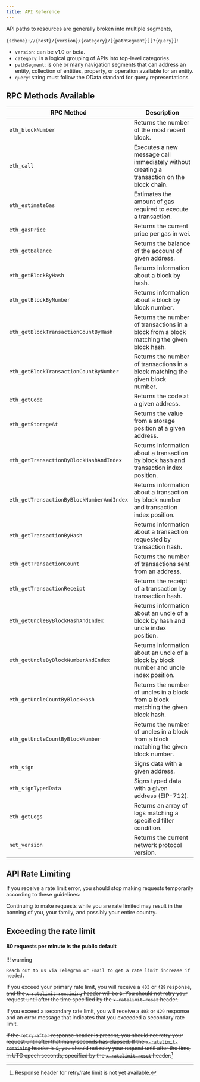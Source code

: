 ```yaml
---
title: API Reference
---
```


API paths to resources are generally broken into multiple segments,

`{scheme}://{host}/{version}/{category}/[{pathSegment}][?{query}]`:

-   `version`: can be v1.0 or beta.
-   `category`: is a logical grouping of APIs into top-level categories.
-   `pathSegment`: is one or many navigation segments that can address an
    entity, collection of entities, property, or operation available for an
    entity.
-   `query`: string must follow the OData standard for query representations

## RPC Methods Available

| RPC Method                                | Description                                                                                |
| ----------------------------------------- | ------------------------------------------------------------------------------------------ |
| `eth_blockNumber`                         | Returns the number of the most recent block.                                               |
| `eth_call`                                | Executes a new message call immediately without creating a transaction on the block chain. |
| `eth_estimateGas`                         | Estimates the amount of gas required to execute a transaction.                             |
| `eth_gasPrice`                            | Returns the current price per gas in wei.                                                  |
| `eth_getBalance`                          | Returns the balance of the account of given address.                                       |
| `eth_getBlockByHash`                      | Returns information about a block by hash.                                                 |
| `eth_getBlockByNumber`                    | Returns information about a block by block number.                                         |
| `eth_getBlockTransactionCountByHash`      | Returns the number of transactions in a block from a block matching the given block hash.  |
| `eth_getBlockTransactionCountByNumber`    | Returns the number of transactions in a block matching the given block number.             |
| `eth_getCode`                             | Returns the code at a given address.                                                       |
| `eth_getStorageAt`                        | Returns the value from a storage position at a given address.                              |
| `eth_getTransactionByBlockHashAndIndex`   | Returns information about a transaction by block hash and transaction index position.      |
| `eth_getTransactionByBlockNumberAndIndex` | Returns information about a transaction by block number and transaction index position.    |
| `eth_getTransactionByHash`                | Returns information about a transaction requested by transaction hash.                     |
| `eth_getTransactionCount`                 | Returns the number of transactions sent from an address.                                   |
| `eth_getTransactionReceipt`               | Returns the receipt of a transaction by transaction hash.                                  |
| `eth_getUncleByBlockHashAndIndex`         | Returns information about an uncle of a block by hash and uncle index position.            |
| `eth_getUncleByBlockNumberAndIndex`       | Returns information about an uncle of a block by block number and uncle index position.    |
| `eth_getUncleCountByBlockHash`            | Returns the number of uncles in a block from a block matching the given block hash.        |
| `eth_getUncleCountByBlockNumber`          | Returns the number of uncles in a block from a block matching the given block number.      |
| `eth_sign`                                | Signs data with a given address.                                                           |
| `eth_signTypedData`                       | Signs typed data with a given address (EIP-712).                                           |
| `eth_getLogs`                             | Returns an array of logs matching a specified filter condition.                            |
| `net_version`                             | Returns the current network protocol version.                                              |

## API Rate Limiting

If you receive a rate limit error, you should stop making requests temporarily
according to these guidelines:

Continuing to make requests while you are rate limited may result in the banning
of you, your family, and possibly your entire country.

## Exceeding the rate limit

#### 80 requests per minute is the public default

!!! warning

    Reach out to us via Telegram or Email to get a rate limit increase if needed.

If you exceed your primary rate limit, you will receive a `403` or `429`
response, ~~and the `x-ratelimit-remaining` header will be `0`. You should not
retry your request until after the time specified by the `x-ratelimit-reset`
header.~~

If you exceed a secondary rate limit, you will receive a `403` or `429` response
and an error message that indicates that you exceeded a secondary rate limit.

~~If the `retry-after` response header is present, you should not retry your
request until after that many seconds has elapsed. If the
`x-ratelimit-remaining` header is `0`, you should not retry your request until
after the time, in UTC epoch seconds, specified by the `x-ratelimit-reset`
header.~~[^1]

[^1]: Response header for retry/rate limit is not yet available.

<!-- @private
- If the `retry-after` response header is present, you should not retry your request until after that many seconds has elapsed.
- If the `x-ratelimit-remaining` header is `0`, you should not make another request until after the time specified by the `x-ratelimit-reset` header. The `x-ratelimit-reset` header is in UTC epoch seconds.
- Otherwise, wait for at least one minute before retrying. If your request continues to fail due to a secondary rate limit, wait for an exponentially increasing amount of time between retries, and throw an error after a specific number of retries.

## Checking the status of your rate limit

You can use the headers that are sent with each response to determine the current status of your primary rate limit.

| Header name             | Description                                                                  |
| ----------------------- | ---------------------------------------------------------------------------- |
| `x-ratelimit-limit`     | The maximum number of requests that you can make per hour                    |
| `x-ratelimit-remaining` | The number of requests remaining in the current rate limit window            |
| `x-ratelimit-used`      | The number of requests you have made in the current rate limit window        |
| `x-ratelimit-reset`     | The time at which the current rate limit window resets, in UTC epoch seconds |
| `x-ratelimit-resource`  | The rate limit resource that the request counted against.                    |

You can also call the `GET /rate_limit` endpoint to check your rate limit. Calling this endpoint does not count against your primary rate limit, but it can count against your secondary rate limit. For more information, see "[REST API endpoints for rate limits](https://docs.github.com/en/rest/rate-limit/rate-limit)." When possible, you should use the rate limit response headers instead of calling the API to check your rate limit.

There is not a way to check the status of your secondary rate limit.

## Exceeding the rate limit

If you exceed your primary rate limit, you will receive a `403` or `429` response, and the `x-ratelimit-remaining` header will be `0`. You should not retry your request until after the time specified by the `x-ratelimit-reset` header.

If you exceed a secondary rate limit, you will receive a `403` or `429` response and an error message that indicates that you exceeded a secondary rate limit. If the `retry-after` response header is present, you should not retry your request until after that many seconds has elapsed. If the `x-ratelimit-remaining` header is `0`, you should not retry your request until after the time, in UTC epoch seconds, specified by the `x-ratelimit-reset` header. Otherwise, wait for at least one minute before retrying. If your request continues to fail due to a secondary rate limit, wait for an exponentially increasing amount of time between retries, and throw an error after a specific number of retries.

Continuing to make requests while you are rate limited may result in the banning of you, your family, and possibly your entire country.
-->
